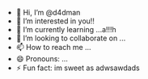- 👋 Hi, I’m @d4dman
- 👀 I’m interested in you!!
- 🌱 I’m currently learning ...a!!!h 
- 💞️ I’m looking to collaborate on ...
- 📫 How to reach me ...
- 😄 Pronouns: ...
- ⚡ Fun fact: im sweet as
adwsawdads
<!--- a
d4dman/d4dman is a ✨ special ✨ repository because its `README.md` (this file) appears on your GitHub profile.
You can click the Preview link to take a look at your changes.
--->
